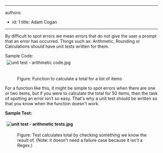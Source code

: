 

---
authors:
  - id: 1
    title: Adam Cogan
---




<span class='intro'> By difficult to spot errors we mean errors that do not give the user a prompt that an error has occurred. Things such as&#58; Arithmetic, Rounding or Calculations should have unit tests written for them.<br> </span>

<p>Sample Code&#58;<br><img src="/SiteAssets/have-tests-for-difficult-to-spot-errors/unit%20test%20-%20arithmetic%20code.jpg" alt="unit test - arithmetic code.jpg" style="margin&#58;5px;" /><br><br></p><dd class="ssw15-rteElement-FigureNormal">​Figure&#58; Function to calculate a total for a list of items</dd><p class="ssw15-rteElement-P">For a func​​tion like this, it might be simple to spot errors when there are one or two items, but if you were to calculate the total for 50 items, then the task of spotting an error isn't so easy. That's why a unit test should be written so that you know when the function doesn't work.</p><p><b>Sample Test&#58;</b></p><p><b><img src="/SiteAssets/have-tests-for-difficult-to-spot-errors/unit%20test%20-%20arithmetic%20tests.jpg" alt="unit test - arithmetic tests.jpg" style="margin&#58;5px;" /><br></b></p><dd class="ssw15-rteElement-FigureNormal">​Figure&#58; Test calculates total by checking something we know the result of. (Note&#58; it doesn't need a failure case because it isn't a Regex.)​<br></dd>


